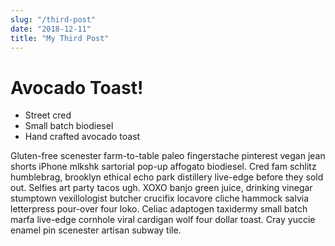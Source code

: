 ```yaml
---
slug: "/third-post"
date: "2018-12-11"
title: "My Third Post"
---
```


# Avocado Toast!

* Street cred
* Small batch biodiesel
* Hand crafted avocado toast

Gluten-free scenester farm-to-table paleo fingerstache pinterest vegan jean shorts iPhone mlkshk sartorial pop-up affogato biodiesel. Cred fam schlitz humblebrag, brooklyn ethical echo park distillery live-edge before they sold out. Selfies art party tacos ugh. XOXO banjo green juice, drinking vinegar stumptown vexillologist butcher crucifix locavore cliche hammock salvia letterpress pour-over four loko. Celiac adaptogen taxidermy small batch marfa live-edge cornhole viral cardigan wolf four dollar toast. Cray yuccie enamel pin scenester artisan subway tile.





